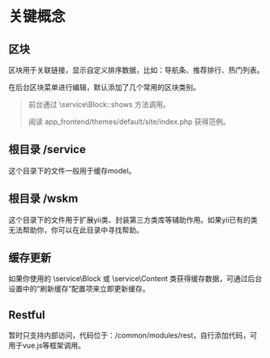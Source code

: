 # 关键概念

## 区块

区块用于关联链接，显示自定义排序数据，比如：导航条、推荐排行、热门列表。

在后台区块菜单进行编辑，默认添加了几个常用的区块类别。

>    前台通过 \service\Block::shows 方法调用。
>
>    阅读 app_frontend/themes/default/site/index.php 获得范例。

## 根目录 /service

这个目录下的文件一般用于缓存model。

## 根目录 /wskm

这个目录下的文件用于扩展yii类、封装第三方类库等辅助作用。如果yii已有的类无法帮助你，你可以在此目录中寻找帮助。

## 缓存更新

如果你使用的 \service\Block 或 \service\Content 类获得缓存数据，可通过后台设置中的“刷新缓存”配置项来立即更新缓存。

## Restful

暂时只支持内部访问，代码位于：/common/modules/rest，自行添加代码，可用于vue.js等框架调用。
